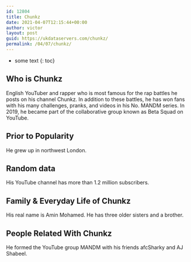 ```yaml
---
id: 12804
title: Chunkz
date: 2021-04-07T12:15:44+00:00
author: victor
layout: post
guid: https://ukdataservers.com/chunkz/
permalink: /04/07/chunkz/
---
```


* some text
{: toc}


## Who is Chunkz



English YouTuber and rapper who is most famous for the rap battles he posts on his channel Chunkz. In addition to these battles, he has won fans with his many challenges, pranks, and videos in his No. MANDM series. In 2019, he became part of the collaborative group known as Beta Squad on YouTube.

                
                
                
## Prior to Popularity



He grew up in northwest London.

                
                
                
## Random data



His YouTube channel has more than 1.2 million subscribers.

                
                
                
## Family & Everyday Life of Chunkz



His real name is Amin Mohamed. He has three older sisters and a brother.

                
                
                
## People Related With Chunkz



He formed the YouTube group MANDM with his friends afcSharky and AJ Shabeel.

                
              
            
          
          
          